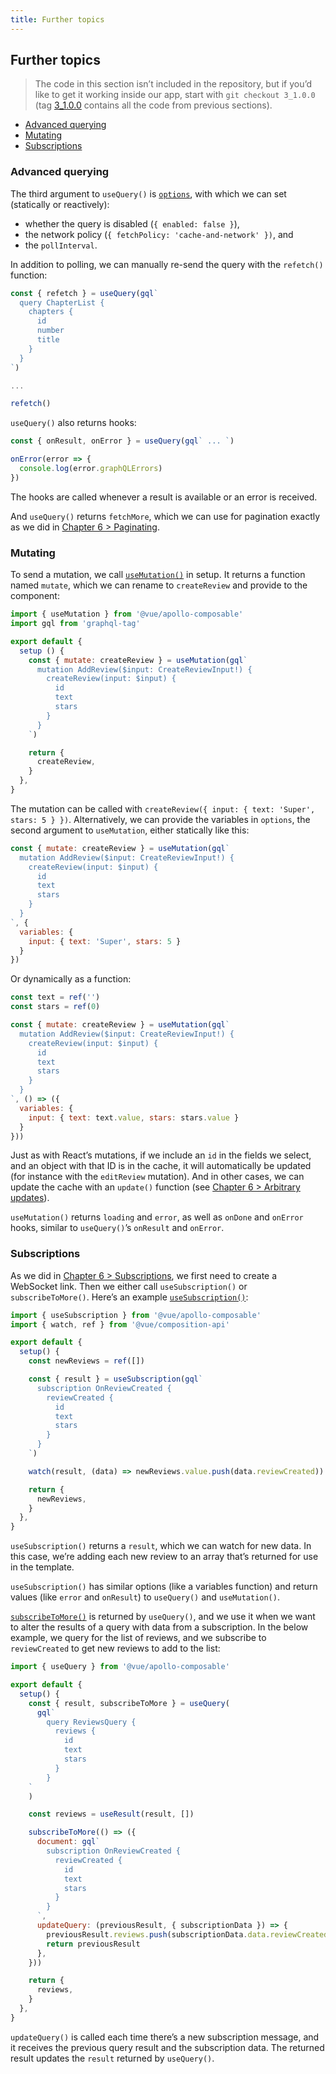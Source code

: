 ```yaml
---
title: Further topics
---
```


## Further topics

> The code in this section isn’t included in the repository, but if you’d like to get it working inside our app, start with `git checkout 3_1.0.0` (tag [3_1.0.0](https://github.com/GraphQLGuide/guide/tree/1_1.0.0) contains all the code from previous sections).

* [Advanced querying](#advanced-querying)
* [Mutating](#mutating)
* [Subscriptions](#subscriptions)

### Advanced querying

The third argument to `useQuery()` is [`options`](https://v4.apollo.vuejs.org/guide-composable/query.html#options), with which we can set (statically or reactively):


- whether the query is disabled (`{ enabled: false }`), 
- the network policy (`{ fetchPolicy: 'cache-and-network' })`, and
- the `pollInterval`.

In addition to polling, we can manually re-send the query with the `refetch()` function:

```js
const { refetch } = useQuery(gql`
  query ChapterList {
    chapters {
      id
      number
      title
    }
  }
`)

...

refetch()
```

`useQuery()` also returns hooks:

```js
const { onResult, onError } = useQuery(gql` ... `)

onError(error => {
  console.log(error.graphQLErrors)
})
```

The hooks are called whenever a result is available or an error is received.

And `useQuery()` returns `fetchMore`, which we can use for pagination exactly as we did in [Chapter 6 > Paginating](../react/#paginating).

### Mutating

To send a mutation, we call [`useMutation()`](https://v4.apollo.vuejs.org/guide-composable/mutation.html#executing-a-mutation) in setup. It returns a function named `mutate`, which we can rename to `createReview` and provide to the component:

```js
import { useMutation } from '@vue/apollo-composable'
import gql from 'graphql-tag'

export default {
  setup () {
    const { mutate: createReview } = useMutation(gql`
      mutation AddReview($input: CreateReviewInput!) {
        createReview(input: $input) {
          id
          text
          stars
        }
      }
    `)

    return {
      createReview,
    }
  },
}
```

The mutation can be called with `createReview({ input: { text: 'Super', stars: 5 } })`. Alternatively, we can provide the variables in `options`, the second argument to `useMutation`, either statically like this:

```js
const { mutate: createReview } = useMutation(gql`
  mutation AddReview($input: CreateReviewInput!) {
    createReview(input: $input) {
      id
      text
      stars
    }
  }
`, {
  variables: {
    input: { text: 'Super', stars: 5 }
  }
})
```

Or dynamically as a function:

```js
const text = ref('')
const stars = ref(0)

const { mutate: createReview } = useMutation(gql`
  mutation AddReview($input: CreateReviewInput!) {
    createReview(input: $input) {
      id
      text
      stars
    }
  }
`, () => ({
  variables: {
    input: { text: text.value, stars: stars.value }
  }
}))
```

Just as with React’s mutations, if we include an `id` in the fields we select, and an object with that ID is in the cache, it will automatically be updated (for instance with the `editReview` mutation). And in other cases, we can update the cache with an `update()` function (see [Chapter 6 > Arbitrary updates](../react/#arbitrary-updates)).

`useMutation()` returns `loading` and `error`, as well as `onDone` and `onError` hooks, similar to `useQuery()`’s `onResult` and `onError`.

### Subscriptions

As we did in [Chapter 6 > Subscriptions](../react/#subscriptions), we first need to create a WebSocket link. Then we either call `useSubscription()` or `subscribeToMore()`. Here’s an example [`useSubscription()`](https://v4.apollo.vuejs.org/guide-composable/subscription.html#usesubscription):

```js
import { useSubscription } from '@vue/apollo-composable'
import { watch, ref } from '@vue/composition-api'

export default {
  setup() {
    const newReviews = ref([])

    const { result } = useSubscription(gql`
      subscription OnReviewCreated {
        reviewCreated {
          id
          text
          stars
        }
      }
    `)

    watch(result, (data) => newReviews.value.push(data.reviewCreated))

    return {
      newReviews,
    }
  },
}
```

`useSubscription()` returns a `result`, which we can watch for new data. In this case, we’re adding each new review to an array that’s returned for use in the template. 

`useSubscription()` has similar options (like a variables function) and return values (like `error` and `onResult`) to `useQuery()` and `useMutation()`.

[`subscribeToMore()`](https://v4.apollo.vuejs.org/guide-composable/subscription.html#subscribetomore) is returned by `useQuery()`, and we use it when we want to alter the results of a query with data from a subscription. In the below example, we query for the list of reviews, and we subscribe to `reviewCreated` to get new reviews to add to the list:

```js
import { useQuery } from '@vue/apollo-composable'

export default {
  setup() {
    const { result, subscribeToMore } = useQuery(
      gql`
        query ReviewsQuery {
          reviews {
            id
            text
            stars
          }
        }
    `
    )

    const reviews = useResult(result, [])

    subscribeToMore(() => ({
      document: gql`
        subscription OnReviewCreated {
          reviewCreated {
            id
            text
            stars
          }
        }
      `,
      updateQuery: (previousResult, { subscriptionData }) => {
        previousResult.reviews.push(subscriptionData.data.reviewCreated)
        return previousResult
      },
    }))

    return {
      reviews,
    }
  },
}
```

`updateQuery()` is called each time there’s a new subscription message, and it receives the previous query result and the subscription data. The returned result updates the `result` returned by `useQuery()`.
